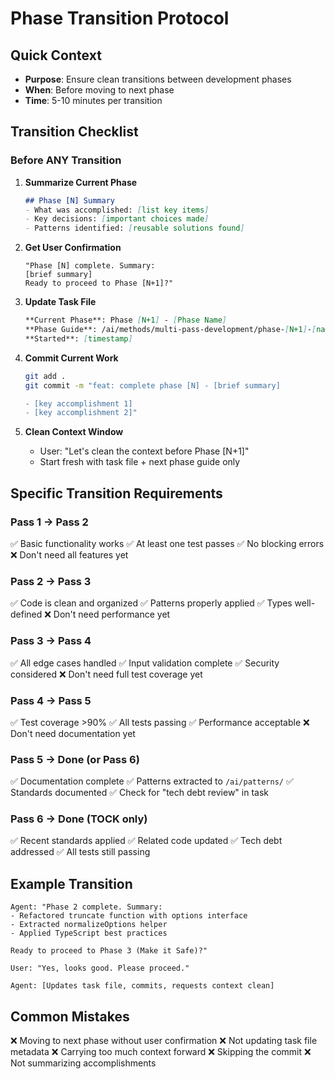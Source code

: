 # Phase Transition Protocol

## Quick Context
- **Purpose**: Ensure clean transitions between development phases
- **When**: Before moving to next phase
- **Time**: 5-10 minutes per transition

## Transition Checklist

### Before ANY Transition
1. **Summarize Current Phase**
   ```markdown
   ## Phase [N] Summary
   - What was accomplished: [list key items]
   - Key decisions: [important choices made]
   - Patterns identified: [reusable solutions found]
   ```

2. **Get User Confirmation**
   ```
   "Phase [N] complete. Summary:
   [brief summary]
   Ready to proceed to Phase [N+1]?"
   ```

3. **Update Task File**
   ```markdown
   **Current Phase**: Phase [N+1] - [Phase Name]
   **Phase Guide**: /ai/methods/multi-pass-development/phase-[N+1]-[name].md
   **Started**: [timestamp]
   ```

4. **Commit Current Work**
   ```bash
   git add .
   git commit -m "feat: complete phase [N] - [brief summary]
   
   - [key accomplishment 1]
   - [key accomplishment 2]"
   ```

5. **Clean Context Window**
   - User: "Let's clean the context before Phase [N+1]"
   - Start fresh with task file + next phase guide only

## Specific Transition Requirements

### Pass 1 → Pass 2
✅ Basic functionality works
✅ At least one test passes
✅ No blocking errors
❌ Don't need all features yet

### Pass 2 → Pass 3  
✅ Code is clean and organized
✅ Patterns properly applied
✅ Types well-defined
❌ Don't need performance yet

### Pass 3 → Pass 4
✅ All edge cases handled
✅ Input validation complete
✅ Security considered
❌ Don't need full test coverage yet

### Pass 4 → Pass 5
✅ Test coverage >90%
✅ All tests passing
✅ Performance acceptable
❌ Don't need documentation yet

### Pass 5 → Done (or Pass 6)
✅ Documentation complete
✅ Patterns extracted to `/ai/patterns/`
✅ Standards documented
✅ Check for "tech debt review" in task

### Pass 6 → Done (TOCK only)
✅ Recent standards applied
✅ Related code updated
✅ Tech debt addressed
✅ All tests still passing

## Example Transition

```
Agent: "Phase 2 complete. Summary:
- Refactored truncate function with options interface  
- Extracted normalizeOptions helper
- Applied TypeScript best practices

Ready to proceed to Phase 3 (Make it Safe)?"

User: "Yes, looks good. Please proceed."

Agent: [Updates task file, commits, requests context clean]
```

## Common Mistakes
❌ Moving to next phase without user confirmation
❌ Not updating task file metadata
❌ Carrying too much context forward
❌ Skipping the commit
❌ Not summarizing accomplishments